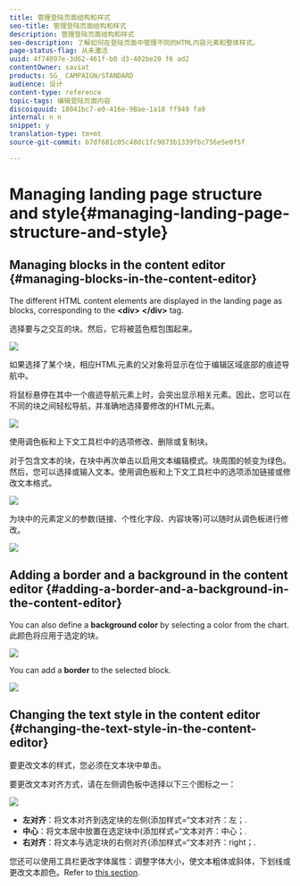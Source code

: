 ```yaml
---
title: 管理登陆页面结构和样式
seo-title: 管理登陆页面结构和样式
description: 管理登陆页面结构和样式
seo-description: 了解如何在登陆页面中管理不同的HTML内容元素和整体样式。
page-status-flag: 从未激活
uuid: 4f74097e-3d62-461f-b0 d3-402be20 f6 ad2
contentOwner: saviat
products: SG_ CAMPAIGN/STANDARD
audience: 设计
content-type: reference
topic-tags: 编辑登陆页面内容
discoiquuid: 18041bc7-e0-416e-9Bae-1a18 ff949 fa9
internal: n n
snippet: y
translation-type: tm+mt
source-git-commit: b7df681c05c48dc1fc9873b1339fbc756e5e0f5f

---
```



# Managing landing page structure and style{#managing-landing-page-structure-and-style}

## Managing blocks in the content editor {#managing-blocks-in-the-content-editor}

The different HTML content elements are displayed in the landing page as blocks, corresponding to the **&lt;div&gt;** **&lt;/div&gt;** tag.

选择要与之交互的块。然后，它将被蓝色框包围起来。

![](assets/des_lp_content_1.png)

如果选择了某个块，相应HTML元素的父对象将显示在位于编辑区域底部的痕迹导航中。

将鼠标悬停在其中一个痕迹导航元素上时，会突出显示相关元素。因此，您可以在不同的块之间轻松导航，并准确地选择要修改的HTML元素。

![](assets/des_lp_content_2.png)

使用调色板和上下文工具栏中的选项修改、删除或复制块。

对于包含文本的块，在块中再次单击以启用文本编辑模式。块周围的帧变为绿色。然后，您可以选择或输入文本。使用调色板和上下文工具栏中的选项添加链接或修改文本格式。

![](assets/des_lp_content_3.png)

为块中的元素定义的参数(链接、个性化字段、内容块等)可以随时从调色板进行修改。

![](assets/des_lp_content_4.png)

## Adding a border and a background in the content editor {#adding-a-border-and-a-background-in-the-content-editor}

You can also define a **background color** by selecting a color from the chart. 此颜色将应用于选定的块。

![](assets/des_lp_content_5.png)

You can add a **border** to the selected block.

![](assets/des_lp_content_6.png)

## Changing the text style in the content editor {#changing-the-text-style-in-the-content-editor}

要更改文本的样式，您必须在文本块中单击。

要更改文本对齐方式，请在左侧调色板中选择以下三个图标之一：

![](assets/des_lp_content_7.png)

* **左对齐**：将文本对齐到选定块的左侧(添加样式=“文本对齐：左；.
* **中心**：将文本居中放置在选定块中(添加样式=“文本对齐：中心；.
* **右对齐**：将文本与选定块的右侧对齐(添加样式=“文本对齐：right；.

您还可以使用工具栏更改字体属性：调整字体大小，使文本粗体或斜体，下划线或更改文本颜色。Refer to [this section](../../designing/using/landing-page-content-editor-interface.md#landing-page-editor-toolbar).
